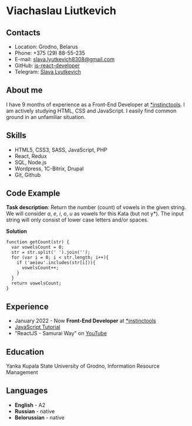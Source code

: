 # Viachaslau Liutkevich

## Contacts
   * Location: Grodno, Belarus
   * Phone: +375 (29) 88-55-235
   * E-mail: slava.lyutkevich8308@gmail.com
   * GitHub: [js-react-developer](https://github.com/js-react-developer)
   * Telegram: [Slava Lyutkevich](https://t.me/BrainBelarus)

## About me
I have 9 months of experience as a Front-End Developer at [*instinctools](https://instinctools.com). I am actively studying HTML, CSS and JavaScript. I easily find common ground in an unfamiliar situation.

## Skills
* HTML5, CSS3, SASS, JavaScript, PHP
* React, Redux
* SQL, Node.js
* Wordpress, 1C-Bitrix, Drupal
* Git, Github

## Code Example
**Task description**: Return the number (count) of vowels in the given string. We will consider *a*, *e*, *i*, *o*, *u* as vowels for this Kata (but not y*). The input string will only consist of lower case letters and/or spaces.

**Solution**
```
function getCount(str) {
  var vowelsCount = 0;
  str = str.split(' ').join('');
  for (var i = 0; i < str.length; i++){
    if ('aeiou'.includes(str[i])){
      vowelsCount++;
    }
  }
  return vowelsCount;
}
```

## Experience
* January 2022 - Now **Front-End Developer** at [*instinctools](https://instinctools.com)
* [JavaScript Tutorial](https://learn.javascript.ru/)
* "ReactJS - Samurai Way" on [YouTube](https://www.youtube.com/playlist?list=PLcvhF2Wqh7DNVy1OCUpG3i5lyxyBWhGZ8)

## Education
Yanka Kupala State University of Grodno, Information Resource Management

## Languages
* **English** - A2
* **Russian** - native
* **Belorussian** - native